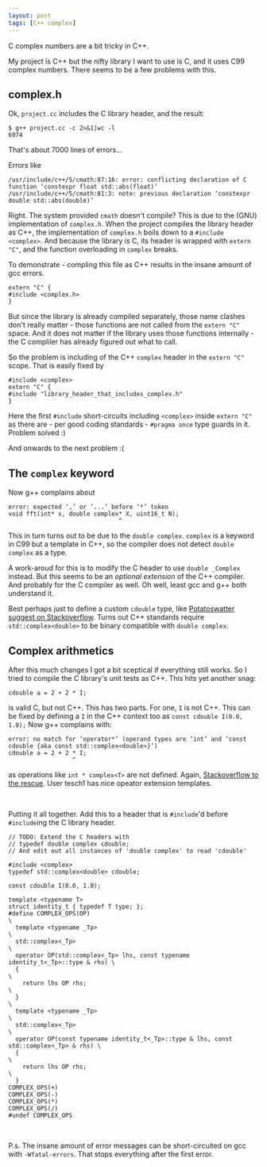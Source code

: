 ```yaml
---
layout: post
tags: [C++ complex]
---
```

C complex numbers are a bit tricky in C++.

My project is C++ but the nifty library I want to use is C, and
it uses C99 complex numbers. There seems to be a few problems with 
this.

complex.h
---------

Ok, `project.cc` includes the C library header, and the result:
```
$ g++ project.cc -c 2>&1|wc -l
6974
```

That's about 7000 lines of errors...

Errors like
```
/usr/include/c++/5/cmath:87:16: error: conflicting declaration of C function ‘constexpr float std::abs(float)’
/usr/include/c++/5/cmath:81:3: note: previous declaration ‘constexpr double std::abs(double)’
```

Right. The system provided `cmath` doesn't compile? This is due to the (GNU)
implementation of `complex.h`. When the project compiles the library header as C++, the implementation
of  `complex.h` boils down to  a `#include <complex>`. And because the library
is C, its header is wrapped with `extern "C"`, and the function overloading in `complex` breaks.

To demonstrate - compling this file as C++ results in the insane amount
of gcc errors.
```
extern "C" {
#include <complex.h>
}
```
But since the library is already compiled separately, those name clashes
don't really matter - those functions are not called from the `extern "C"` 
space. And it does not matter if the library uses those functions internally - the C compliler 
has already figured out what to call.

So the problem is including of the C++ `complex` header in the `extern "C"` 
scope.  That is easily fixed by
```
#include <complex>
extern "C" {
#include "library_header_that_includes_complex.h"
}
```
Here the first `#include` short-circuits including `<complex>` inside 
`extern "C"` as there are - per good coding standards - `#pragma once` type 
guards in it. Problem solved :)

And onwards to the next problem :(

The `complex` keyword
---------------------

Now g++ complains about
```
error: expected ‘,’ or ‘...’ before ‘*’ token
void fft(int* x, double complex* X, uint16_t N);
                               ^
```

This in turn turns out to be due to the `double complex`. `complex` is a keyword in C99 but a template in C++, so the compiler does not detect `double complex` as a type. 

A work-aroud for this is to modify the C header to use `double _Complex` instead. But this seems to be an _optional extension_ of the C++ compiler. And probably for the  C compiler as well. Oh well, least gcc and g++ both understand it.

Best perhaps just to define a custom `cdouble` type, like [Potatoswatter suggest on Stackoverflow](https://stackoverflow.com/questions/31800065/c-and-complex-h-with-complex-in-separate-files). Turns out C++ standards require `std::complex<double>` to be binary compatible with `double complex`.


Complex arithmetics
-------------------

After this much changes I got a bit sceptical if everything still works. So I tried to compile the C library's unit tests as C++.
This hits yet another snag:

	cdouble a = 2 + 2 * I;

is valid C, but not C++.
This has two parts. For one, `I` is not C++. This can be fixed by defining a `I` in the C++ context too as 
`const cdouble I(0.0, 1.0);`
Now g++ complains with:

	error: no match for ‘operator*’ (operand types are ‘int’ and ‘const cdouble {aka const std::complex<double>}’)
	cdouble a = 2 + 2 * I;
	                  ^


as operations like `int * complex<T>` are not defined.
Again, [Stackoverflow to the rescue](https://stackoverflow.com/questions/2647858/multiplying-complex-with-constant-in-c).
User tesch1 has nice opeator extension templates.

&nbsp;

Putting it all together. Add this to a header that is `#include`'d before 
`#include`ing the C library header.

```
// TODO: Extend the C headers with 
// typedef double complex cdouble;
// And edit out all instances of 'double complex' to read 'cdouble'

#include <complex>
typedef std::complex<double> cdouble;

const cdouble I(0.0, 1.0);

template <typename T>
struct identity_t { typedef T type; };
#define COMPLEX_OPS(OP)                                                 \
  template <typename _Tp>                                               \
  std::complex<_Tp>                                                     \
  operator OP(std::complex<_Tp> lhs, const typename identity_t<_Tp>::type & rhs) \
  {                                                                     \
    return lhs OP rhs;                                                  \
  }                                                                     \
  template <typename _Tp>                                               \
  std::complex<_Tp>                                                     \
  operator OP(const typename identity_t<_Tp>::type & lhs, const std::complex<_Tp> & rhs) \
  {                                                                     \
    return lhs OP rhs;                                                  \
  }
COMPLEX_OPS(+)
COMPLEX_OPS(-)
COMPLEX_OPS(*)
COMPLEX_OPS(/)
#undef COMPLEX_OPS
```

&nbsp;

P.s. The insane amount of error messages can be short-circuited
on gcc with `-Wfatal-errors`. That stops everything after the first
error.
